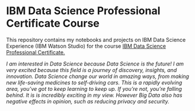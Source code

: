 <html lang="en">
<head>
    <meta charset="UTF-8">
    <meta name="viewport" content="width=device-width, initial-scale=1.0">
    <meta http-equiv="X-UA-Compatible" content="ie=edge">
    
</head>
<body>
    <h1>IBM Data Science Professional Certificate Course</h1>
    This repository contains my notebooks and projects on IBM Data Science Experience (IBM Watson Studio) for the course <a href="https://www.coursera.org/professional-certificates/ibm-data-science">IBM Data Science Professional Certificate.</a> <br>
    

<i>I am interested in Data Science because Data Science is the future! I am very excited because this field is a journey of discovery, insights, and innovation. Data Science change our world in amazing ways, from making new life-saving medicines to self-driving cars. This is a rapidly evolving area, you’ve got to keep learning to keep up. If you’re not, you’re falling behind. It is is incredibly exciting in my view. However Big Data also has negative effects in opinion, such as reducing privacy and security.</i> 
</body>
</html>
